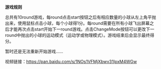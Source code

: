 **游戏规则**总共有10round游戏，每round点击start按钮之后有相应数量的小球从左上角平抛出来，使用鼠标点击小球，每个小球得1分。每round需要在所有小球飞出屏幕之后才能再次点击start开始下一round游戏。点击ChangeMode按钮可以更改下一round中抛出的小球的运动模式（运动学或物理模式）。游戏结束后会显示最终得分。暂时还是无法重新开始游戏……视频链接：https://pan.baidu.com/s/1NOs1VFMjXbwv31IpxM4WGw